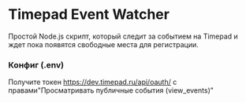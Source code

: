# Timepad Event Watcher

Простой Node.js скрипт, который следит за событием на Timepad и ждет пока появятся свободные места для регистрации.

### Конфиг (.env)

Получите токен https://dev.timepad.ru/api/oauth/ с правами"Просматривать публичные события (view_events)"
